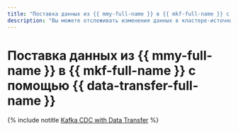 ```yaml
---
title: "Поставка данных из {{ mmy-full-name }} в {{ mkf-full-name }} с помощью {{ data-transfer-full-name }}"
description: "Вы можете отслеживать изменения данных в кластере-источнике {{ mmy-name }} и отправлять их в кластер-приемник {{ mkf-name }} с помощью технологии Change Data Capture (CDC)."
---
```


# Поставка данных из {{ mmy-full-name }} в {{ mkf-full-name }} с помощью {{ data-transfer-full-name }}

{% include notitle [Kafka CDC with Data Transfer](../../_tutorials/dataplatform/data-transfer-mmy.md) %}
